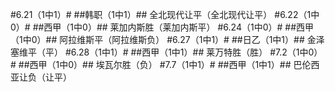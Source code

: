 ﻿#6.21（1中1）#
##韩职（1中1）##
全北现代让平（全北现代让平）
#6.22（1中0）#
##西甲（1中0）##
莱加内斯胜（莱加内斯平）
#6.24（1中0）#
##西甲（1中0）##
阿拉维斯平（阿拉维斯负）
#6.27（1中1）#
##日乙（1中1）##
金泽塞维平（平）
#6.28（1中1）#
##西甲（1中1）##
莱万特胜（胜）
#7.2（1中0）#
##西甲（1中0）##
埃瓦尔胜（负）
#7.7（1中1）#
##西甲（1中1）##
巴伦西亚让负（让平）